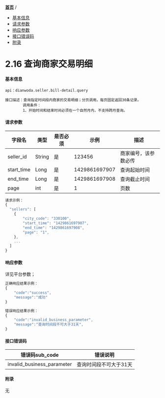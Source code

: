 [**首页**](https://open-qa1.dwbops.com/) /


- <a href="#基本信息">基本信息</a>
- <a href="#请求参数">请求参数</a>
- <a href="#响应参数">响应参数</a>
- <a href="#接口错误码">接口错误码</a>
- <a href="#附录">附录</a>


# 2.16 查询商家交易明细

#### 基本信息
```
api：dianwoda.seller.bill-detail.query

接口描述：查询指定时间段内商家的交易明细；分页调用，每页固定返回30条记录。
        调用条件：
        1、开始时间和结束时间必须在一个自然月内，不支持跨月查询。

```

#### 请求参数
字段名 | 类型 | 是否必须 | 示例 | 描述
---|---|---|---|---
seller_id|String|是|123456|商家编号，该参数必传
start_time|Long|是|1429861697907|查询起始时间
end_time|Long|是|1429861697908|查询截止时间
page|int|是|1|页数

```javascript
请求示例：
{
  "sellers": [
    {
        "city_code": "330100",
        "start_time": "1429861697907",
        "end_time": "1429861697908",
        "page": "1",
    },
    ...
  ]
}
```

#### 响应参数
详见平台参数；

```javascript
正确响应结果示例：
{
	"code":"success",
	"message":"成功"
}
```

```javascript
错误响应结果示例：
{
	"code":"invalid_business_parameter",
	"message":"查询时间段不可大于31天",
}
```

#### 接口错误码
错误码sub_code | 错误说明
---|---
invalid_business_parameter|查询时间段不可大于31天


#### 附录
无